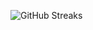 ![GitHub Streaks](https://github-streaks-mqc9.onrender.com/streak/happilli/image?theme=midnight&cache_bust=1743361922&lang=ja)

